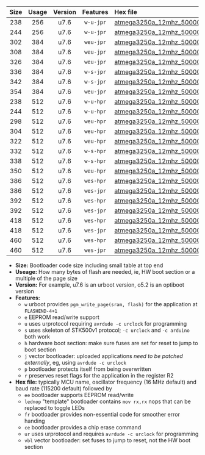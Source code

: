 |Size|Usage|Version|Features|Hex file|
|:-:|:-:|:-:|:-:|:--|
|238|256|u7.6|`w-u-jpr`|[atmega3250a_12mhz_500000bps_ur_vbl.hex](https://raw.githubusercontent.com/stefanrueger/urboot/main/atmega3250a_12mhz_500000bps_ur_vbl.hex)|
|244|256|u7.6|`w-u-jpr`|[atmega3250a_12mhz_500000bps_lednop_ur_vbl.hex](https://raw.githubusercontent.com/stefanrueger/urboot/main/atmega3250a_12mhz_500000bps_lednop_ur_vbl.hex)|
|302|384|u7.6|`weu-jpr`|[atmega3250a_12mhz_500000bps_ee_ur_vbl.hex](https://raw.githubusercontent.com/stefanrueger/urboot/main/atmega3250a_12mhz_500000bps_ee_ur_vbl.hex)|
|308|384|u7.6|`weu-jpr`|[atmega3250a_12mhz_500000bps_ee_lednop_ur_vbl.hex](https://raw.githubusercontent.com/stefanrueger/urboot/main/atmega3250a_12mhz_500000bps_ee_lednop_ur_vbl.hex)|
|326|384|u7.6|`weu-jpr`|[atmega3250a_12mhz_500000bps_ee_lednop_fr_ur_vbl.hex](https://raw.githubusercontent.com/stefanrueger/urboot/main/atmega3250a_12mhz_500000bps_ee_lednop_fr_ur_vbl.hex)|
|336|384|u7.6|`w-s-jpr`|[atmega3250a_12mhz_500000bps_vbl.hex](https://raw.githubusercontent.com/stefanrueger/urboot/main/atmega3250a_12mhz_500000bps_vbl.hex)|
|342|384|u7.6|`w-s-jpr`|[atmega3250a_12mhz_500000bps_lednop_vbl.hex](https://raw.githubusercontent.com/stefanrueger/urboot/main/atmega3250a_12mhz_500000bps_lednop_vbl.hex)|
|354|384|u7.6|`weu-jpr`|[atmega3250a_12mhz_500000bps_ee_lednop_fr_ce_ur_vbl.hex](https://raw.githubusercontent.com/stefanrueger/urboot/main/atmega3250a_12mhz_500000bps_ee_lednop_fr_ce_ur_vbl.hex)|
|238|512|u7.6|`w-u-hpr`|[atmega3250a_12mhz_500000bps_ur.hex](https://raw.githubusercontent.com/stefanrueger/urboot/main/atmega3250a_12mhz_500000bps_ur.hex)|
|244|512|u7.6|`w-u-hpr`|[atmega3250a_12mhz_500000bps_lednop_ur.hex](https://raw.githubusercontent.com/stefanrueger/urboot/main/atmega3250a_12mhz_500000bps_lednop_ur.hex)|
|298|512|u7.6|`weu-hpr`|[atmega3250a_12mhz_500000bps_ee_ur.hex](https://raw.githubusercontent.com/stefanrueger/urboot/main/atmega3250a_12mhz_500000bps_ee_ur.hex)|
|304|512|u7.6|`weu-hpr`|[atmega3250a_12mhz_500000bps_ee_lednop_ur.hex](https://raw.githubusercontent.com/stefanrueger/urboot/main/atmega3250a_12mhz_500000bps_ee_lednop_ur.hex)|
|322|512|u7.6|`weu-hpr`|[atmega3250a_12mhz_500000bps_ee_lednop_fr_ur.hex](https://raw.githubusercontent.com/stefanrueger/urboot/main/atmega3250a_12mhz_500000bps_ee_lednop_fr_ur.hex)|
|332|512|u7.6|`w-s-hpr`|[atmega3250a_12mhz_500000bps.hex](https://raw.githubusercontent.com/stefanrueger/urboot/main/atmega3250a_12mhz_500000bps.hex)|
|338|512|u7.6|`w-s-hpr`|[atmega3250a_12mhz_500000bps_lednop.hex](https://raw.githubusercontent.com/stefanrueger/urboot/main/atmega3250a_12mhz_500000bps_lednop.hex)|
|350|512|u7.6|`weu-hpr`|[atmega3250a_12mhz_500000bps_ee_lednop_fr_ce_ur.hex](https://raw.githubusercontent.com/stefanrueger/urboot/main/atmega3250a_12mhz_500000bps_ee_lednop_fr_ce_ur.hex)|
|386|512|u7.6|`wes-hpr`|[atmega3250a_12mhz_500000bps_ee.hex](https://raw.githubusercontent.com/stefanrueger/urboot/main/atmega3250a_12mhz_500000bps_ee.hex)|
|386|512|u7.6|`wes-jpr`|[atmega3250a_12mhz_500000bps_ee_vbl.hex](https://raw.githubusercontent.com/stefanrueger/urboot/main/atmega3250a_12mhz_500000bps_ee_vbl.hex)|
|392|512|u7.6|`wes-hpr`|[atmega3250a_12mhz_500000bps_ee_lednop.hex](https://raw.githubusercontent.com/stefanrueger/urboot/main/atmega3250a_12mhz_500000bps_ee_lednop.hex)|
|392|512|u7.6|`wes-jpr`|[atmega3250a_12mhz_500000bps_ee_lednop_vbl.hex](https://raw.githubusercontent.com/stefanrueger/urboot/main/atmega3250a_12mhz_500000bps_ee_lednop_vbl.hex)|
|418|512|u7.6|`wes-hpr`|[atmega3250a_12mhz_500000bps_ee_lednop_fr.hex](https://raw.githubusercontent.com/stefanrueger/urboot/main/atmega3250a_12mhz_500000bps_ee_lednop_fr.hex)|
|418|512|u7.6|`wes-jpr`|[atmega3250a_12mhz_500000bps_ee_lednop_fr_vbl.hex](https://raw.githubusercontent.com/stefanrueger/urboot/main/atmega3250a_12mhz_500000bps_ee_lednop_fr_vbl.hex)|
|460|512|u7.6|`wes-hpr`|[atmega3250a_12mhz_500000bps_ee_lednop_fr_ce.hex](https://raw.githubusercontent.com/stefanrueger/urboot/main/atmega3250a_12mhz_500000bps_ee_lednop_fr_ce.hex)|
|460|512|u7.6|`wes-jpr`|[atmega3250a_12mhz_500000bps_ee_lednop_fr_ce_vbl.hex](https://raw.githubusercontent.com/stefanrueger/urboot/main/atmega3250a_12mhz_500000bps_ee_lednop_fr_ce_vbl.hex)|

- **Size:** Bootloader code size including small table at top end
- **Useage:** How many bytes of flash are needed, ie, HW boot section or a multiple of the page size
- **Version:** For example, u7.6 is an urboot version, o5.2 is an optiboot version
- **Features:**
  + `w` urboot provides `pgm_write_page(sram, flash)` for the application at `FLASHEND-4+1`
  + `e` EEPROM read/write support
  + `u` uses urprotocol requiring `avrdude -c urclock` for programming
  + `s` uses skeleton of STK500v1 protocol; `-c urclock` and `-c arduino` both work
  + `h` hardware boot section: make sure fuses are set for reset to jump to boot section
  + `j` vector bootloader: uploaded applications *need to be patched externally*, eg, using `avrdude -c urclock`
  + `p` bootloader protects itself from being overwritten
  + `r` preserves reset flags for the application in the register R2
- **Hex file:** typically MCU name, oscillator frequency (16 MHz default) and baud rate (115200 default) followed by
  + `ee` bootloader supports EEPROM read/write
  + `lednop` "template" bootloader contains `mov rx,rx` nops that can be replaced to toggle LEDs
  + `fr` bootloader provides non-essential code for smoother error handing
  + `ce` bootloader provides a chip erase command
  + `ur` uses urprotocol and requires `avrdude -c urclock` for programming
  + `vbl` vector bootloader: set fuses to jump to reset, not the HW boot section
